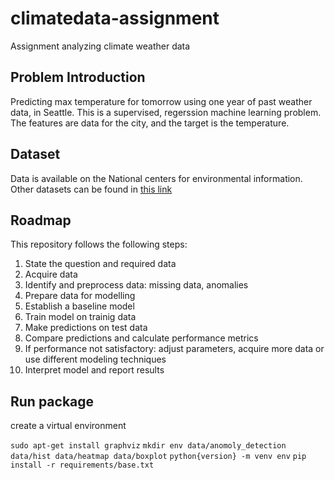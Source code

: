 # climatedata-assignment
Assignment analyzing climate weather data

## Problem Introduction
Predicting max temperature for tomorrow using one year of past weather data, in Seattle. This is a supervised, regerssion machine learning problem. The features are data for the city, and the target is the temperature. 

## Dataset 
Data is available on the National centers for environmental information. Other datasets can be found in [this link](https://www.ncdc.noaa.gov/cdo-web/datasets)

## Roadmap 
This repository follows the following steps: 
1. State the question and required data
2. Acquire data 
3. Identify and preprocess data: missing data, anomalies
4. Prepare data for modelling
5. Establish a baseline model 
6. Train model on trainig data
7. Make predictions on test data
8. Compare predictions and calculate performance metrics 
9. If performance not satisfactory: adjust parameters, acquire more data or use different modeling techniques 
10. Interpret model and report results

## Run package

create a virtual environment 

`sudo apt-get install graphviz`
`mkdir env data/anomoly_detection data/hist data/heatmap data/boxplot`
`python{version} -m venv env`
`pip install -r requirements/base.txt`
